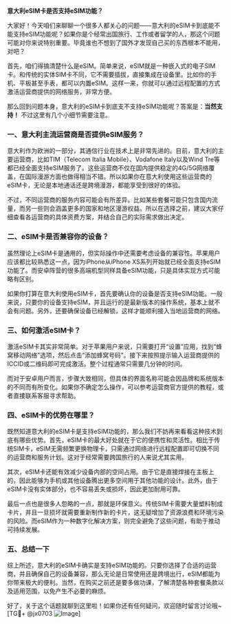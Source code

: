 **意大利eSIM卡是否支持eSIM功能？**

大家好！今天咱们来聊聊一个很多人都关心的问题——意大利的eSIM卡到底能不能支持eSIM功能呢？如果你是个经常出国旅行、工作或者留学的人，那这个问题可能对你来说特别重要。毕竟谁也不想到了国外才发现自己买的东西根本不能用，对吧？

首先，咱们得搞清楚什么是eSIM。简单来说，eSIM就是一种嵌入式的电子SIM卡。和传统的实体SIM卡不同，它不需要插拔，直接集成在设备里。比如你的手机、平板甚至手表，都可以内置eSIM。这样一来，你就可以通过远程配置的方式激活运营商提供的网络服务，非常方便。

那么回到问题本身，意大利的eSIM卡到底支不支持eSIM功能呢？答案是：**当然支持！** 不过这里有几个小细节需要注意。

### 一、意大利主流运营商是否提供eSIM服务？
意大利作为欧洲的一部分，其通信行业在技术上是非常先进的。目前，意大利的主要运营商，比如TIM（Telecom Italia Mobile）、Vodafone Italy以及Wind Tre等都已经全面支持eSIM服务了。这些运营商不仅在国内提供稳定的4G/5G网络覆盖，在国际漫游方面也做得相当不错。所以如果你在意大利使用这些运营商的eSIM卡，无论是本地通话还是跨境漫游，都能享受到很好的体验。

不过，不同运营商的服务内容可能会有所差异。比如某些套餐可能只包含国内流量，而另一些则会涵盖更多的国家和地区漫游权益。所以在选择之前，建议大家仔细查看各运营商的具体资费方案，并结合自己的实际需求做出决定。

### 二、eSIM卡是否兼容你的设备？
虽然理论上eSIM卡是通用的，但实际操作中还需要考虑设备的兼容性。苹果用户应该都比较熟悉这一点，因为iPhone从iPhone XS系列开始就已经全面支持eSIM功能了。而安卓阵营的很多高端机型同样具备eSIM功能，只是具体实现方式可能略有区别。

如果你打算在意大利使用eSIM卡，首先要确认你的设备是否支持eSIM功能。一般来说，只要你的设备支持eSIM，并且运行的是最新版本的操作系统，基本上就不会有问题。另外，还要确保设备已经解锁，这样才能顺利接入当地运营商的网络。

### 三、如何激活eSIM卡？
激活eSIM卡其实非常简单。对于苹果用户来说，只需要打开“设置”应用，找到“蜂窝移动网络”选项，然后点击“添加蜂窝号码”。接下来按照提示输入运营商提供的ICCID或二维码即可完成激活。整个过程通常只需要几分钟的时间。

而对于安卓用户而言，步骤大致相同，但具体的界面名称可能会因品牌和系统版本的不同而有所变化。如果你不确定怎么操作，可以参考运营商官方提供的教程，或者直接联系客服寻求帮助。

### 四、eSIM卡的优势在哪里？
既然知道意大利的eSIM卡是支持eSIM功能的，那么我们不妨再来看看这种技术到底有哪些优势。首先，eSIM卡的最大好处就在于它的便携性和灵活性。相比于传统SIM卡，eSIM无需频繁更换物理卡，只需通过网络进行远程配置即可切换不同的运营商和服务计划。这对于经常需要跨国旅行的人来说尤其实用。

其次，eSIM卡还能有效减少设备内部的空间占用。由于它是直接焊接在主板上的，因此能够为手机或其他设备腾出更多空间用于其他功能的设计。此外，由于eSIM卡没有实体部分，也不容易丢失或损坏，因此更加耐用可靠。

最后一点也是很多人忽略的一点，那就是环保意义。传统SIM卡需要大量塑料制成卡片，并且一旦损坏就需要重新制作新的卡片，这无疑增加了资源浪费和环境污染的风险。而eSIM作为一种数字化解决方案，则完全避免了这些问题，有助于推动可持续发展。

### 五、总结一下
综上所述，意大利的eSIM卡确实是支持eSIM功能的。只要你选择了合适的运营商，并且确保自己的设备兼容，那么无论是日常使用还是跨境出行，eSIM都能为你带来极大的便利。当然，在购买之前还是要多做功课，了解清楚各种套餐条款以及适用范围，以免产生不必要的麻烦。

好了，关于这个话题就聊到这里啦！如果你还有任何疑问，欢迎随时留言讨论哦~ [TG💪+ @jx0703 ![Image](https://github.com/user-attachments/assets/dbca1d08-cadb-493c-b0ec-ad6f7a83f270)]